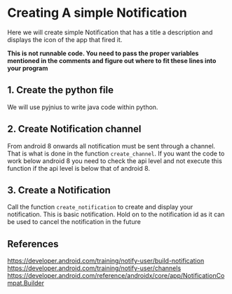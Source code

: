 # Creating A simple Notification

Here we will create simple Notification that has a title a description and displays the icon of the app that fired it.

**This is not runnable code. You need to pass the proper variables mentioned in the comments and figure out where to fit these lines into your program**

## 1. Create the python file
  We will use pyjnius to write java code within python.

## 2. Create Notification channel
  From android 8 onwards all notification must be sent through a channel. That is what is done in the function `create_channel`. If you want the code to work below android 8 you need to check the api level and not execute this function if the api level is below that of android 8.

## 3. Create a Notification
  Call the function `create_notification` to create and display your notification. This is basic notification. Hold on to the notification id as it can be used to cancel the notification in the future

## References
https://developer.android.com/training/notify-user/build-notification
https://developer.android.com/training/notify-user/channels
https://developer.android.com/reference/androidx/core/app/NotificationCompat.Builder
